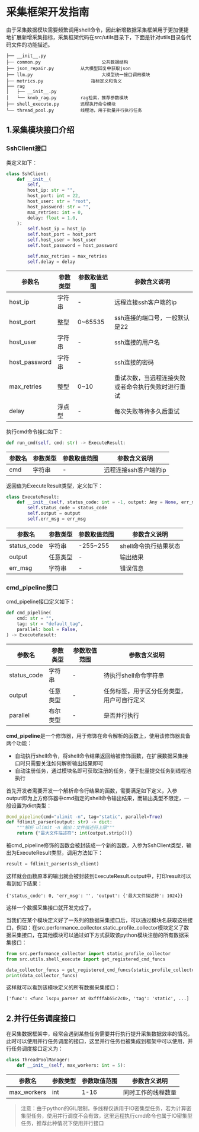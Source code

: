 # 采集框架开发指南

由于采集数据模块需要频繁调用shell命令，因此新增数据采集框架用于更加便捷地扩展新增采集指标，采集框架代码在src/utils目录下，下面是针对utils目录各代码文件的功能描述。

```shell
├── __init__.py
├── common.py						公共数据结构
├── json_repair.py			从大模型回复中获取json
├── llm.py							大模型统一接口调用模块
├── metrics.py					指标定义和含义
├── rag
│   ├── __init__.py			
│   └── knob_rag.py			rag检索，推荐参数模块
├── shell_execute.py		远程执行命令模块
└── thread_pool.py			线程池，用于批量并行执行任务
```



## 1.采集模块接口介绍

### SshClient接口

类定义如下：

```python
class SshClient:
    def __init__(
        self,
        host_ip: str = "",
        host_port: int = 22,
        host_user: str = "root",
        host_password: str = "",
        max_retries: int = 0,
        delay: float = 1.0,
    ):
        self.host_ip = host_ip
        self.host_port = host_port
        self.host_user = host_user
        self.host_password = host_password

        self.max_retries = max_retries
        self.delay = delay
```

| 参数名        | 参数类型 | 参数取值范围 | 参数含义说明                                       |
| ------------- | -------- | ------------ | -------------------------------------------------- |
| host_ip       | 字符串   | -            | 远程连接ssh客户端的ip                              |
| host_port     | 整型     | 0~65535      | ssh连接的端口号，一般默认是22                      |
| host_user     | 字符串   | -            | ssh连接的用户名                                    |
| host_password | 字符串   | -            | ssh连接的密码                                      |
| max_retries   | 整型     | 0~10         | 重试次数，当远程连接失败或者命令执行失败时进行重试 |
| delay         | 浮点型   | -            | 每次失败等待多久后重试                             |



执行cmd命令接口如下：

```python
def run_cmd(self, cmd: str) -> ExecuteResult:
```

| 参数名 | 参数类型 | 参数取值范围 | 参数含义说明          |
| ------ | -------- | ------------ | --------------------- |
| cmd    | 字符串   | -            | 远程连接ssh客户端的ip |



返回值为ExecuteResult类型，定义如下：

```python
class ExecuteResult:
    def __init__(self, status_code: int = -1, output: Any = None, err_msg: str = ""):
        self.status_code = status_code
        self.output = output
        self.err_msg = err_msg
```



| 参数名      | 参数类型 | 参数取值范围 | 参数含义说明          |
| ----------- | -------- | ------------ | --------------------- |
| status_code | 字符串   | -255~255     | shell命令执行结果状态 |
| output      | 任意类型 | -            | 输出结果              |
| err_msg     | 字符串   | -            | 错误信息              |



### cmd_pipeline接口

cmd_pipeline接口定义如下：

```python
def cmd_pipeline(
    cmd: str = "",
    tag: str = "default_tag",
    parallel: bool = False,
) -> ExecuteResult:
```

| 参数名      | 参数类型 | 参数取值范围 | 参数含义说明                               |
| ----------- | -------- | ------------ | ------------------------------------------ |
| status_code | 字符串   | -            | 待执行shell命令字符串                      |
| output      | 任意类型 | -            | 任务标签，用于区分任务类型，用户可自行定义 |
| parallel    | 布尔类型 | -            | 是否并行执行                               |

**cmd_pipeline**是一个修饰器，用于修饰在命令解析的函数上，使用该修饰器具备两个功能：

+ 自动执行shell命令，将shell命令结果返回给被修饰函数，在扩展数据采集接口时只需要关注如何解析输出结果即可
+ 自动注册任务，通过模块名即可获取注册的任务，便于批量提交任务到线程池执行

首先开发者需要开发一个解析命令行结果的函数，需要满足如下定义，入参output即为上方修饰器中cmd指定的shell命令输出结果，而输出类型不限定，一般设置为dict类型：

```python
@cmd_pipeline(cmd="ulimit -n", tag="static", parallel=True)
def fdlimit_parser(output: str) -> dict:
    """解析 ulimit -n 输出：文件描述符上限"""
    return {"最大文件描述符": int(output.strip())}
```

被cmd_pipeline修饰的函数会被封装成一个新的函数，入参为SshClient类型，输出为ExecuteResult类型，调用方法如下：

```python
result = fdlimit_parser(ssh_client)
```

这样就会函数原本的输出就会被封装到ExecuteResult.output中，打印result可以看到如下结果：

```shell
{'status_code': 0, 'err_msg': '', 'output': {'最大文件描述符': 1024}}
```

这样一个数据采集接口就开发完成了。



当我们在某个模块定义好了一系列的数据采集接口后，可以通过模块名获取这些接口，例如：在src.performance_collector.static_profile_collector模块定义了数据采集接口，在其他模块可以通过如下方式获取该python模块注册的所有数据采集接口：

```python
from src.performance_collector import static_profile_collector
from src.utils.shell_execute import get_registered_cmd_funcs

data_collector_funcs = get_registered_cmd_funcs(static_profile_collector)
print(data_collector_funcs)
```

这样就可以看到该模块定义的所有数据采集接口：

```shell
['func': <func lscpu_parser at 0xffffab55c2c0>, 'tag': 'static', ...]
```



## 2.并行任务调度接口

在采集数据框架中，经常会遇到某些任务需要并行执行提升采集数据效率的情况，此时可以使用并行任务调度的接口，这里并行任务也被集成到框架中可以使用，并行任务调度接口定义为：

```python
class ThreadPoolManager:
    def __init__(self, max_workers: int = 5):
```

| 参数名      | 参数类型 | 参数取值范围 | 参数含义说明       |
| ----------- | -------- | ------------ | ------------------ |
| max_workers | int      | 1-16         | 同时工作的线程数量 |

> 注意：由于python的GIL限制，多线程仅适用于IO密集型任务，若为计算密集型任务，使用并行调度不会有效，这里远程执行cmd命令也属于IO密集型任务，推荐此种情况下使用并行接口

